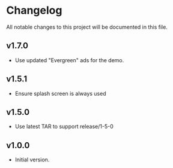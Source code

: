 # Changelog
All notable changes to this project will be documented in this file.

## v1.7.0
* Use updated "Evergreen" ads for the demo.

## v1.5.1
* Ensure splash screen is always used

## v1.5.0
* Use latest TAR to support release/1-5-0

## v1.0.0
* Initial version.
